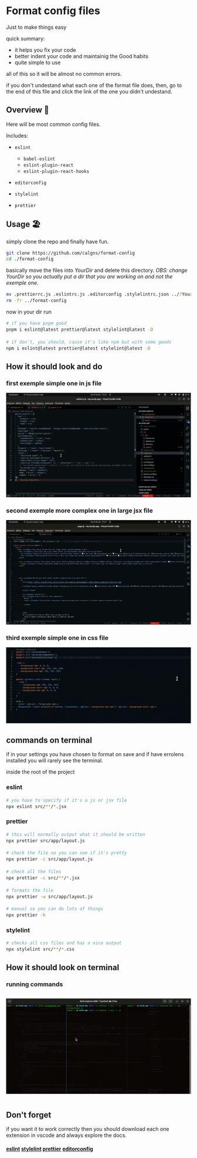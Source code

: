 # Format config files
Just to make things easy

quick summary:
- it helps you fix your code
- better indent your code and maintainig the Good habits
- quite simple to use

all of this so it will be almost no common errors.

if you don't undestand what each one of the format file does, then, go to the end of this file and click the link of the one you didn't undestand.

## Overview :owl:
Here will be most common config files.

Includes:

- `eslint`
  - `babel-eslint`
  - `eslint-plugin-react`
  - `eslint-plugin-react-hooks`

- `editorconfig`
- `stylelint`
- `prettier`

## Usage 🏖️

simply clone the repo and finally have fun.

```sh 
git clone https://github.com/calgns/format-config
cd ./format-config
```

basically move the files into _YourDir_ and delete this directory.
_OBS: change YourDir so you actually put a dir that you are working on and not the exemple one._
```sh 
mv .prettierrc.js .eslintrc.js .editorconfig .stylelintrc.json ../?YourDir?
rm -fr ../format-config
```

now in your dir run
```sh
# if you have pnpm good
pnpm i eslint@latest prettier@latest stylelint@latest -D

# if don't, you should, cause it's like npm but with some goods
npm i eslint@latest prettier@latest stylelint@latest -D

```


## How it should look and do
### first exemple simple one in js file
![First gif exemple vscode js file](./assets/md-exemple.gif)
### second exemple more complex one in large jsx file
![second gif exemple vscode large js file](./assets/md-exemple2.gif)
### third exemple simple one in css file
![third gif exemple vscode css file](./assets/md-exemple3.gif)

## commands on terminal
if in your settings you have chosen to format on save and if have errolens installed you will rarely see the terminal.

inside the root of the project

### eslint
```sh
# you have to specify if it's a js or jsx file
npx eslint src/**/*.jsx
```

### prettier
```sh
# this will normally output what it should be written
npx prettier src/app/layout.js 

# check the file so you can see if it's pretty 
npx prettier -c src/app/layout.js 

# check all the files
npx prettier -c src/**/*.jsx 

# formats the file
npx prettier -w src/app/layout.js 

# manual so you can do lots of things
npx prettier -h
```

### stylelint
```sh
# checks all css files and has a nice output
npx stylelint src/**/*.css
```

## How it should look on terminal
### running commands
![GifExempleTerminal](./assets/md-exemple4.gif)

## Don't forget
if you want it to work correctly then you should download each one extension in vscode and always explore the docs.

#### [eslint](https://eslint.org/) [stylelint](https://stylelint.io/) [prettier](https://prettier.io/) [editorconfig](https://editorconfig.org/) 

